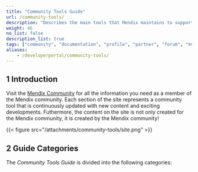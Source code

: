 ```yaml
---
title: "Community Tools Guide"
url: /community-tools/
description: "Describes the main tools that Mendix maintains to support the awesome Mendix community."
weight: 46
no_list: false 
description_list: true
tags: ["community", "documentation", "profile", "partner", "forum", "mvp", "support"]
aliases:
    - /developerportal/community-tools/
---
```


## 1 Introduction

Visit the [Mendix Community](https://community.mendix.com) for all the information you need as a member of the Mendix community. Each section of the site represents a community tool that is continuously updated with new content and exciting developments. Futhermore, the content on the site is not only created for the Mendix community, it is created by the Mendix community!

{{< figure src="/attachments/community-tools/site.png" >}}

## 2 Guide Categories

The *Community Tools Guide* is divided into the following categories:

